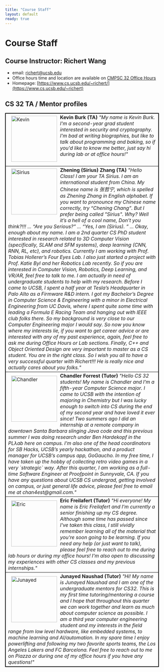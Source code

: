 ```yaml
---
title: "Course Staff"
layout: default
ready: true
---
```


# Course Staff<a name="staff"></a>

## Course Instructor: Richert Wang
* email: richert@ucsb.edu
* Office hours time and location are available on [CMPSC 32 Office Hours](/w19/info/office_hours/)
* Homepage: [https://www.cs.ucsb.edu/~richert/](https://www.cs.ucsb.edu/~richert)

## CS 32 TA / Mentor profiles
<style>
table, th, td {
  border: 1px solid black;
}
</style>
<table style="width:100%">
  <tr>
  <td>
  <img src="/w19/info/mentorPhotos/kevin.jpg" alt="Kevin" alt="Image" width="150px" style="float: left; margin: 5px 10px 10px 10px;">
  <b> Kevin Burk (TA) </b>
  <i> "My name is Kevin Burk. I'm a second-year grad student interested in security and cryptography. I'm bad at writing biographies, but like to talk about programming and baking, so if you'd like to know me better, just say hi during lab or at office hours!" </i>
  </td>
  </tr>
  <tr>
  <td>
  <img src="/w19/info/mentorPhotos/sirius.jpg" alt="Sirius" alt="Image" width="150px" style="float: left; margin: 5px 10px 10px 10px;">
  <b> Zhening (Sirius) Zhang (TA) </b>
  <i> "Hello Class! I am your TA Sirius. I am an international student from China. My Chinese name is 张哲宁, which is spelled as Zhening Zhang in English alphabet. If you want to pronounce my Chinese name correctly, try “Chening Chang”. But I prefer being called "Sirius". Why? Well it’s a hell of a cool name, Don’t you think?!!! ... “Are you Serious?” ... “Yes, I am (Sirius). ” ... Okay, enough about my name. I am a 2nd quarter CS PhD student interested in research related to 3D Computer Vision (specifically, SLAM and SFM systems), deep learning (CNN, RNN, RL, etc), and robotics. Currently I am working with Prof. Tobias Hollerer’s Four Eyes Lab. I also just started a project with Prof. Katie Byl and her Robotics Lab recently. So if you are interested in Computer Vision, Robotics, Deep Learning, and VR/AR, feel free to talk to me. I am actually in need of undergraduate students to help with my research. Before I came to UCSB, I spent a half year at Tesla’s Headquarter in Palo Alto as a Firmware R&D intern. I got my Bachelor’s Degree in Computer Science & Engineering with a minor in Electrical Engineering from UC Davis, where I spent quite some time with leading a Formula E Racing Team and hanging out with IEEE club folks there. So my background is very close to our Computer Engineering major I would say. So now you know where my interests lie, if you want to get career advice or are interested with any of my past experience, again, feel free to ask me during Office Hours or Lab sections. Finally, C++ and Object Oriented Design are very important to master as a CS student. You are in the right class. So I wish you all to have a very successful quarter with Richert!!! He is really nice and actually cares about you folks." </i>
  </td>
  </tr>
  <tr>
  <td>
    <img src="/w19/info/mentorPhotos/chandler.png"  width="150px"  alt="Chandler" style="float: left; margin: 10px 10px 10px 10px;">
    <b>Chandler Forrest (Tutor) </b>
    <i> "Hello CS 32 students! My name is Chandler and I’m a fifth-year Computer Science major. I came to UCSB with the intention of majoring in Chemistry but I was lucky enough to switch into CS during the end of my second year and have loved it ever since! Two summers ago I did an internship at a remote company in downtown Santa Barbara slinging Java code and this previous summer I was doing research under Ben Hardekopf in the PLλab here on campus. I’m also one of the head coordinators for SB Hacks, UCSB’s yearly hackathon, and a product manager for UCSB’s campus app, GoGaucho. In my free time, I have taken up the hobby of collecting retro video games in a very `strategic` way. After this quarter, I am working as a full-time Software Engineer at Proofpoint in Sunnyvale, CA. If you have any questions about UCSB CS undergrad, getting involved on campus, or just general life advice, please feel free to email me at chan4est@gmail.com." </i>
  </td>
  </tr>
  <tr>
  <td>
    <img src="/w19/info/mentorPhotos/eric.jpg"  width="150px"  alt="Eric" style="float: left; margin: 10px 10px 10px 10px;">
    <b>Eric Freilafert (Tutor) </b>
    <i> "Hi everyone! My name is Eric Freilafert and I'm currently a senior finishing up my CS degree. Although some time has passed since I've taken this class, I still vividly remember learning all of the material that you're soon going to be learning. If you need any help (or just want to talk), please feel free to reach out to me during lab hours or during my office hours! I'm also open to discussing my experiences with other CS classes and my previous internships." </i>
  </td>
  </tr>
  <tr>
  <td>
  <img src="/w19/info/mentorPhotos/junayed.jpg" alt="Junayed" width="150px" style="float: left; margin: 10px 10px 10px 10px;">
  <b> Junayed Naushad (Tutor) </b>
  <i> "Hi! My name is Junayed Naushad and I am one of the undergraduate mentors for CS32. This is my first time tutoring/mentoring a course and I hope that throughout this quarter we can work together and learn as much about computer science as possible. I am a third year computer engineering student and my interests in the field range from low level hardware, like embedded systems, to machine learning and AI/automation. In my spare time I enjoy powerlifting and following my two favorite sports teams, the Los Angeles Lakers and FC Barcelona. Feel free to reach out to me on Piazza or during one of my office hours if you have any questions!" </i>
  </td>
  </tr>
</table>
